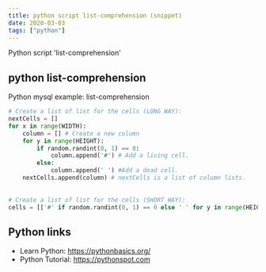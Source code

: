 ```yaml
---
title: python script list-comprehension (snippet)
date: 2020-03-03
tags: ["python"]
---
```

Python script 'list-comprehension'


## python list-comprehension

Python mysql example: list-comprehension

```python
# Create a list of list for the cells (LONG WAY):
nextCells = []
for x in range(WIDTH):
    column = [] # Create a new column
    for y in range(HEIGHT):
        if random.randint(0, 1) == 0:
            column.append('#') # Add a living cell.
        else:
            column.append(' ') #Add a dead cell.
    nextCells.append(column) # nextCells is a list of column lists. 
    
    
# Create a list of list for the cells (SHORT WAY):
cells = [['#' if random.randint(0, 1) == 0 else ' ' for y in range(HEIGHT)] for x in range(WIDTH)]

```

## Python links

- Learn Python: https://pythonbasics.org/
- Python Tutorial: https://pythonspot.com
